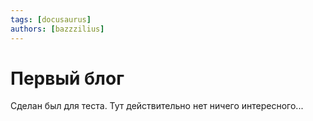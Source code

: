 ```yaml
---
tags: [docusaurus]
authors: [bazzzilius]
---
```


# Первый блог

Сделан был для теста. Тут действительно нет ничего интересного...